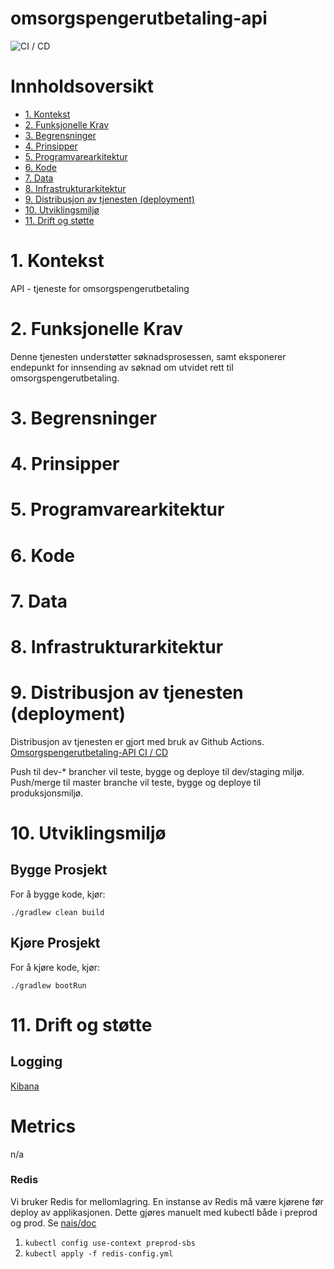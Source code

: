 # omsorgspengerutbetaling-api
![CI / CD](https://github.com/navikt/omsorgspengerutbetaling-api/workflows/CI%20/%20CD/badge.svg)

# Innholdsoversikt
* [1. Kontekst](#1-kontekst)
* [2. Funksjonelle Krav](#2-funksjonelle-krav)
* [3. Begrensninger](#3-begrensninger)
* [4. Prinsipper](#4-prinsipper)
* [5. Programvarearkitektur](#5-programvarearkitektur)
* [6. Kode](#6-kode)
* [7. Data](#7-data)
* [8. Infrastrukturarkitektur](#8-infrastrukturarkitektur)
* [9. Distribusjon av tjenesten (deployment)](#9-distribusjon-av-tjenesten-deployment)
* [10. Utviklingsmiljø](#10-utviklingsmilj)
* [11. Drift og støtte](#11-drift-og-sttte)

# 1. Kontekst
API - tjeneste for omsorgspengerutbetaling

# 2. Funksjonelle Krav
Denne tjenesten understøtter søknadsprosessen, samt eksponerer endepunkt for innsending av søknad om utvidet rett til omsorgspengerutbetaling.



# 3. Begrensninger

# 4. Prinsipper

# 5. Programvarearkitektur

# 6. Kode

# 7. Data

# 8. Infrastrukturarkitektur

# 9. Distribusjon av tjenesten (deployment)
Distribusjon av tjenesten er gjort med bruk av Github Actions.
[Omsorgspengerutbetaling-API CI / CD](https://github.com/navikt/omsorgspengesoknadutbetaling-api/actions)

Push til dev-* brancher vil teste, bygge og deploye til dev/staging miljø.
Push/merge til master branche vil teste, bygge og deploye til produksjonsmiljø.

# 10. Utviklingsmiljø
## Bygge Prosjekt
For å bygge kode, kjør:

```shell script
./gradlew clean build
```

## Kjøre Prosjekt
For å kjøre kode, kjør:

```shell script
./gradlew bootRun
```

# 11. Drift og støtte
## Logging
[Kibana](https://tinyurl.com/ydkqetfo)

# Metrics
n/a

### Redis
Vi bruker Redis for mellomlagring. En instanse av Redis må være kjørene før deploy av applikasjonen. 
Dette gjøres manuelt med kubectl både i preprod og prod. Se [nais/doc](https://github.com/nais/doc/blob/master/content/redis.md)

1. `kubectl config use-context preprod-sbs`
2. `kubectl apply -f redis-config.yml`
